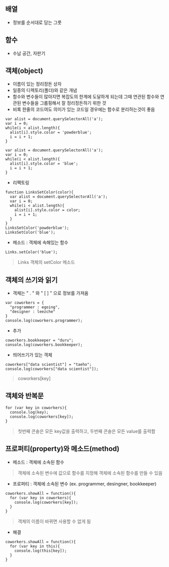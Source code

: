 ## 배열
- 정보를 순서대로 담는 그릇

## 함수
- 수납 공간, 자판기

## 객체(object)
- 이름이 있는 정리정돈 상자
- 일종의 디렉토리(폴더)와 같은 개념
- 함수와 변수들이 많아지면 복잡도의 한계에 도달하게 되는데 그때 연관된 함수와 연관된 변수들을 그룹핑해서 잘 정리정돈하기 위한 것
- 비록 한줄의 코드여도 의미가 있는 코드일 경우에는 함수로 분리하는것이 좋음
```
var alist = document.querySelectorAll('a');
var i = 0;
while(i < alist.length){
  alist[i].style.color = 'powderblue';
  i = i + 1;
}

var alist = document.querySelectorAll('a');
var i = 0;
while(i < alist.length){
  alist[i].style.color = 'blue';
  i = i + 1;
}
```
- 리팩토링
```
function LinksSetColor(color){
  var alist = document.querySelectorAll('a');
  var i = 0;
  while(i < alist.length){
    alist[i].style.color = color;
    i = i + 1;
  }
}
LinksSetColor('powderblue');
LinksSetColor('blue');
```
- 메소드 : 객체에 속해있는 함수
```
Links.setColor('blue');
```
> Links 객체의 setColor 메소드

## 객체의 쓰기와 읽기
- 객체는 " . " 와 " [ ] " 으로 정보를 가져옴
```
var coworkers = {
  "programmer : egoing",
  "designer : leezche"
}
console.log(coworkers.programmer);
```
- 추가
```
coworkers.bookkeeper = "duru";
console.log(coworkers.bookkeeper);
```
- 띄어쓰기가 있는 객체
```
coworkers["data scientist"] = "taeho";
console.log(coworkers["data scientist"]);
```
>  coworkers[key]

## 객체와 반복문
```
for (var key in coworkers){
  console.log(key);
  console.log(coworkers[key]);
}
```
> 첫번째 콘솔은 모든 key값을 출력하고, 두번째 콘솔은 모든 value를 출력함

## 프로퍼티(property)와 메소드(method)
- 메소드 : 객체에 소속된 함수
> 객체에 소속된 변수에 값으로 함수를 지정해 객체에 소속된 함수를 만들 수 있음
- 프로퍼티 : 객체에 소속된 변수 (ex. programmer, desingner, bookkeeper)
```
coworkers.showAll = function(){
  for (var key in coworkers){
    console.log(coworkers[key]);
  }
}
```
> 객체의 이름이 바뀌면 사용할 수 없게 됨
- 해결
```
coworkers.showAll = function(){
  for (var key in this){
    console.log(this[key]);
  }
}
```
